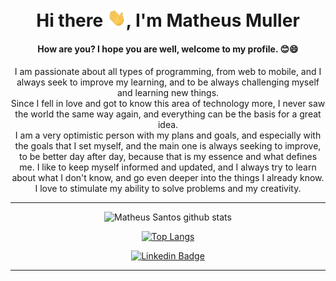 <h1 align="center">Hi there <img src="https://raw.githubusercontent.com/ABSphreak/ABSphreak/master/gifs/Hi.gif" width="30px">, I'm Matheus Muller</h1>

<h4 align="center">How are you? I hope you are well, welcome to my profile. 😊😄</h4>

<p align="center">
I am passionate about all types of programming, from web to mobile, and I always seek to improve my learning, and to be always challenging myself and learning new things.<br>
Since I fell in love and got to know this area of technology more, I never saw the world the same way again, and everything can be the basis for a great idea.<br>
I am a very optimistic person with my plans and goals, and especially with the goals that I set myself, and the main one is always seeking to improve, to be better day after day, because that is my essence and what defines me. I like to keep myself informed and updated, and I always try to learn about what I don't know, and go even deeper into the things I already know. I love to stimulate my ability to solve problems and my creativity.
</p>

 ---

   <div align="center">

![Matheus Santos github stats](https://github-readme-stats.vercel.app/api?username=resist0&show_icons=true&theme=dark)

[![Top Langs](https://github-readme-stats.vercel.app/api/top-langs/?username=resist0&theme=dark)](https://github.com/resist0/github-readme-stats)

   [![Linkedin Badge](https://img.shields.io/badge/-Matheus%20Santos-292929?style=flat-square&logo=Linkedin&logoColor=white&link=https://www.linkedin.com/in/math-santos/)](https://www.linkedin.com/in/math-santos/)

   </div>

---

   <div align="right">



   </div>
